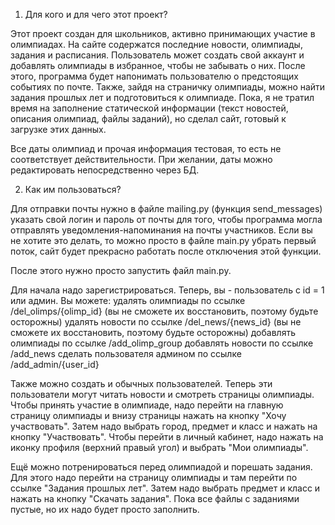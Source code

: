 1) Для кого и для чего этот проект?

Этот проект создан для школьников, активно принимающих участие в олимпиадах. 
На сайте содержатся последние новости, олимпиады, задания и расписания. 
Пользователь может создать свой аккаунт и добавлять олимпиады в избранное, чтобы не забывать о них.
После этого, программа будет напонимать пользователю о предстоящих событиях по почте.
Также, зайдя на страничку олимпиады, можно найти задания прошлых лет и подготовиться к олимпиаде.
Пока, я не тратил время на заполнение статической информации (текст новостей, описания олимпиад, файлы заданий), 
но сделал сайт, готовый к загрузке этих данных. 

Все даты олимпиад и прочая информация тестовая, то есть не соответствует действительности. При желании, даты можно редактировать непосредственно через БД. 

2) Как им пользоваться?

Для отправки почты нужно в файле mailing.py (функция send_messages) указать свой логин и пароль от почты для того, чтобы программа могла отправлять уведомления-напоминания на почты участников. Если вы не хотите это делать, то можно просто в файле main.py убрать первый поток, сайт будет прекрасно работать после отключения этой функции.

После этого нужно просто запустить файл main.py.

Для начала надо зарегистрироваться. Теперь, вы - пользователь с id = 1 или админ. Вы можете:
  удалять олимпиады по ссылке /del_olimps/{olimp_id} (вы не сможете их восстановить, поэтому будьте осторожны)
  удалять новости по ссылке /del_news/{news_id} (вы не сможете их восстановить, поэтому будьте осторожны)
  добавлять олимпиады по ссылке /add_olimp_group
  добавлять новости по ссылке /add_news
  сделать пользователя админом по ссылке /add_admin/{user_id}

Также можно создать и обычных пользователей. Теперь эти пользователи могут читать новости и смотреть страницы олимпиады.
Чтобы принять участие в олимпиаде, надо перейти на главную страницу олимпиады и внизу страницы нажать на кнопку "Хочу участвовать".
Затем надо выбрать город, предмет и класс и нажать на кнопку "Участвовать". Чтобы перейти в личный кабинет, надо нажать на иконку профиля (верхний правый угол) и выбрать "Мои олимпиады". 

Ещё можно потренироваться перед олимпиадой и порешать задания. Для этого надо перейти на страницу олимпиады и там перейти по ссылке "Задания прошлых лет". Затем надо выбрать предмет и класс и нажать на кнопку "Скачать задания". Пока все файлы с заданиями пустые, но их надо будет просто заполнить.
